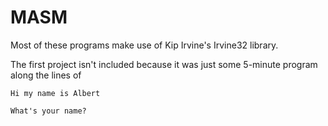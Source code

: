 # MASM

Most of these programs make use of Kip Irvine's Irvine32 library.

The first project isn't included because it was just some 5-minute program along the lines of

`Hi my name is Albert`

`What's your name?`
